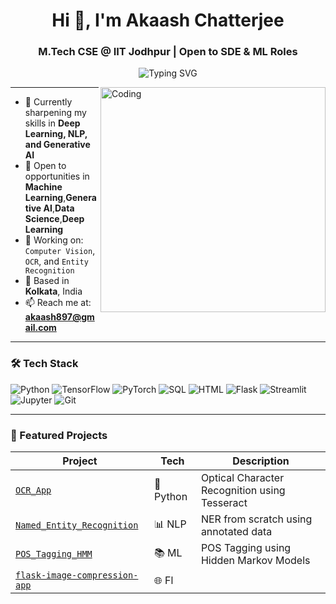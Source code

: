 <h1 align="center">Hi 👋, I'm Akaash Chatterjee</h1>
<h3 align="center">M.Tech CSE @ IIT Jodhpur | Open to SDE & ML Roles</h3>

<p align="center">
  <img src="https://readme-typing-svg.herokuapp.com?font=Fira+Code&size=22&pause=1000&center=true&vCenter=true&width=435&lines=ML+Enthusiast+%7C+SDE+in+Making+%F0%9F%94%A5;Building+intelligent+systems+that+scale+%F0%9F%9A%80" alt="Typing SVG" />
</p>

<img align="right" alt="Coding" width="360" src="https://media.giphy.com/media/qgQUggAC3Pfv687qPC/giphy.gif" />

---

- 🧠 Currently sharpening my skills in **Deep Learning, NLP, and Generative AI**
- 💼 Open to opportunities in **Machine Learning**,**Generative AI**,**Data Science**,**Deep Learning**
- 🔭 Working on: `Computer Vision`, `OCR`, and `Entity Recognition`
- 📍 Based in **Kolkata**, India
- 📫 Reach me at: **akaash897@gmail.com**

---

### 🛠️ Tech Stack

![Python](https://img.shields.io/badge/Python-3776AB?style=flat&logo=python&logoColor=white)
![TensorFlow](https://img.shields.io/badge/TensorFlow-FF6F00?style=flat&logo=tensorflow&logoColor=white)
![PyTorch](https://img.shields.io/badge/PyTorch-EE4C2C?style=flat&logo=pytorch&logoColor=white)
![SQL](https://img.shields.io/badge/SQL-4479A1?style=flat&logo=postgresql&logoColor=white)
![HTML](https://img.shields.io/badge/HTML5-E34F26?style=flat&logo=html5&logoColor=white)
![Flask](https://img.shields.io/badge/Flask-000000?style=flat&logo=flask)
![Streamlit](https://img.shields.io/badge/Streamlit-FF4B4B?style=flat&logo=streamlit&logoColor=white)
![Jupyter](https://img.shields.io/badge/Jupyter-F37626?style=flat&logo=jupyter&logoColor=white)
![Git](https://img.shields.io/badge/Git-F05032?style=flat&logo=git&logoColor=white)

---

### 📂 Featured Projects

| Project | Tech | Description |
|--------|------|-------------|
| [`OCR_App`](https://github.com/akaash897/OCR_App) | 🐍 Python | Optical Character Recognition using Tesseract |
| [`Named_Entity_Recognition`](https://github.com/akaash897/Named_Entity_Recognition) | 📊 NLP | NER from scratch using annotated data |
| [`POS_Tagging_HMM`](https://github.com/akaash897/POS_Tagging_HMM) | 📚 ML | POS Tagging using Hidden Markov Models |
| [`flask-image-compression-app`](https://github.com/akaash897/flask-image-compression-app) | 🌐 Fl

